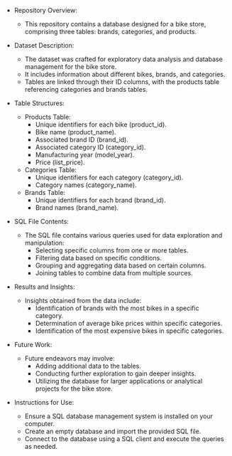 
- Repository Overview:
  - This repository contains a database designed for a bike store, comprising three tables: brands, categories, and products.

- Dataset Description:
  - The dataset was crafted for exploratory data analysis and database management for the bike store.
  - It includes information about different bikes, brands, and categories.
  - Tables are linked through their ID columns, with the products table referencing categories and brands tables.

- Table Structures:
  - Products Table:
    - Unique identifiers for each bike (product_id).
    - Bike name (product_name).
    - Associated brand ID (brand_id).
    - Associated category ID (category_id).
    - Manufacturing year (model_year).
    - Price (list_price).
  - Categories Table:
    - Unique identifiers for each category (category_id).
    - Category names (category_name).
  - Brands Table:
    - Unique identifiers for each brand (brand_id).
    - Brand names (brand_name).

- SQL File Contents:
  - The SQL file contains various queries used for data exploration and manipulation:
    - Selecting specific columns from one or more tables.
    - Filtering data based on specific conditions.
    - Grouping and aggregating data based on certain columns.
    - Joining tables to combine data from multiple sources.

- Results and Insights:
  - Insights obtained from the data include:
    - Identification of brands with the most bikes in a specific category.
    - Determination of average bike prices within specific categories.
    - Identification of the most expensive bikes in specific categories.

- Future Work:
  - Future endeavors may involve:
    - Adding additional data to the tables.
    - Conducting further exploration to gain deeper insights.
    - Utilizing the database for larger applications or analytical projects for the bike store.

- Instructions for Use:
  - Ensure a SQL database management system is installed on your computer.
  - Create an empty database and import the provided SQL file.
  - Connect to the database using a SQL client and execute the queries as needed.
